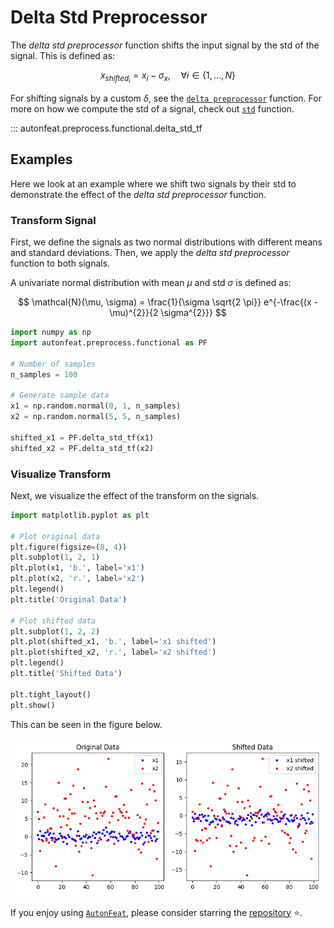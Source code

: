 <!-- 
MIT License

Copyright (c) 2023 Carnegie Mellon University, Auton Lab

Permission is hereby granted, free of charge, to any person obtaining a copy
of this software and associated documentation files (the "Software"), to deal
in the Software without restriction, including without limitation the rights
to use, copy, modify, merge, publish, distribute, sublicense, and/or sell
copies of the Software, and to permit persons to whom the Software is
furnished to do so, subject to the following conditions:

The above copyright notice and this permission notice shall be included in all
copies or substantial portions of the Software.

THE SOFTWARE IS PROVIDED "AS IS", WITHOUT WARRANTY OF ANY KIND, EXPRESS OR
IMPLIED, INCLUDING BUT NOT LIMITED TO THE WARRANTIES OF MERCHANTABILITY,
FITNESS FOR A PARTICULAR PURPOSE AND NONINFRINGEMENT. IN NO EVENT SHALL THE
AUTHORS OR COPYRIGHT HOLDERS BE LIABLE FOR ANY CLAIM, DAMAGES OR OTHER
LIABILITY, WHETHER IN AN ACTION OF CONTRACT, TORT OR OTHERWISE, ARISING FROM,
OUT OF OR IN CONNECTION WITH THE SOFTWARE OR THE USE OR OTHER DEALINGS IN THE
SOFTWARE.
-->

# Delta Std Preprocessor

The *delta std preprocessor* function shifts the input signal by the std of the signal. This is defined as:

$$
x_{shifted_{i}} = x_{i} - \sigma_{x}, \quad \forall i \in \{1, \dots, N\}
$$

For shifting signals by a custom $\delta$, see the [`delta preprocessor`](../functional/delta_preprocessor_fn.md) function. For more on how we compute the std of a signal, check out [`std`](../../functional/std.md) function.

::: autonfeat.preprocess.functional.delta_std_tf

## Examples

Here we look at an example where we shift two signals by their std to demonstrate the effect of the *delta std preprocessor* function.

### Transform Signal

First, we define the signals as two normal distributions with different means and standard deviations. Then, we apply the *delta std preprocessor* function to both signals.

A univariate normal distribution with mean $\mu$ and std $\sigma$ is defined as:

$$
\mathcal{N}(\mu, \sigma) = \frac{1}{\sigma \sqrt{2 \pi}} e^{-\frac{(x - \mu)^{2}}{2 \sigma^{2}}}
$$


```python
import numpy as np
import autonfeat.preprocess.functional as PF

# Number of samples
n_samples = 100

# Generate sample data
x1 = np.random.normal(0, 1, n_samples)
x2 = np.random.normal(5, 5, n_samples)

shifted_x1 = PF.delta_std_tf(x1)
shifted_x2 = PF.delta_std_tf(x2)
```

### Visualize Transform

Next, we visualize the effect of the transform on the signals.

```python
import matplotlib.pyplot as plt

# Plot original data
plt.figure(figsize=(8, 4))
plt.subplot(1, 2, 1)
plt.plot(x1, 'b.', label='x1')
plt.plot(x2, 'r.', label='x2')
plt.legend()
plt.title('Original Data')

# Plot shifted data
plt.subplot(1, 2, 2)
plt.plot(shifted_x1, 'b.', label='x1 shifted')
plt.plot(shifted_x2, 'r.', label='x2 shifted')
plt.legend()
plt.title('Shifted Data')

plt.tight_layout()
plt.show()
```

This can be seen in the figure below.

![DeltaStd](../../../assets/delta_std_f_visualize.png)


If you enjoy using [`AutonFeat`](../../../index.md), please consider starring the [repository](https://github.com/autonlab/AutonFeat) ⭐️.